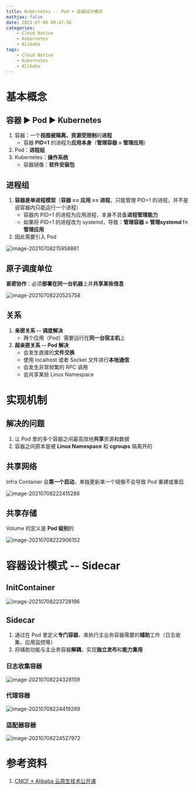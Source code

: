 ```yaml
---
title: Kubernetes -- Pod + 容器设计模式
mathjax: false
date: 2021-07-08 09:47:56
categories:
	- Cloud Native
	- Kubernetes
	- Alibaba
tags:
	- Cloud Native
	- Kubernetes
	- Alibaba
---
```


# 基本概念

## 容器 ► Pod  ► Kubernetes

1. 容器：一个**视图被隔离、资源受限制**的**进程**
   - 容器 **PID=1** 的进程为**应用本身**（**管理容器 = 管理应用**）
2. Pod：**进程组**
3. Kubernetes：**操作系统**
   - 容器镜像：**软件安装包**

## 进程组

1. **容器是单进程模型**（**容器 == 应用 == 进程**，只能管理 PID=1 的进程，并不是说容器内只能运行一个进程）
   - 容器内 PID=1 的进程为应用进程，本身不具备**进程管理能力**
   - 如果将 PID=1 的进程改为 systemd，导致：**管理容器 = 管理systemd != 管理应用**
2. 因此需要引入 Pod

<!-- more -->

![image-20210708215958861](https://cloud-native-alibaba-1253868755.cos.ap-guangzhou.myqcloud.com/kubernetes/image-20210708215958861.png)

## 原子调度单位

**紧密协作**：必须**部署在同一台机器**上并**共享某些信息**

![image-20210708220525758](https://cloud-native-alibaba-1253868755.cos.ap-guangzhou.myqcloud.com/kubernetes/image-20210708220525758.png)

## 关系

1. **亲密关系 -- 调度解决**
   - 两个应用（Pod）需要运行在**同一台宿主机**上
2. **超亲密关系 -- Pod 解决**
   - 会发生直接的**文件交换**
   - 使用 localhost 或者 Socket 文件进行**本地通信**
   - 会发生非常频繁的 RPC 调用
   - 会共享某些 Linux Namespace

# 实现机制

## 解决的问题

1. 让 Pod 里的多个容器之间最高效地**共享**资源和数据
2. 容器之间原本是被 **Linux Namespace** 和 **cgroups** 隔离开的

## 共享网络

Infra Container 会**第一个启动**，单独更新某一个镜像不会导致 Pod 重建或重启

![image-20210708222415286](https://cloud-native-alibaba-1253868755.cos.ap-guangzhou.myqcloud.com/kubernetes/image-20210708222415286.png)

## 共享存储

Volume 的定义是 **Pod 级别**的

![image-20210708222906152](https://cloud-native-alibaba-1253868755.cos.ap-guangzhou.myqcloud.com/kubernetes/image-20210708222906152.png)

# 容器设计模式 -- Sidecar

## InitContainer

![image-20210708223728196](https://cloud-native-alibaba-1253868755.cos.ap-guangzhou.myqcloud.com/kubernetes/image-20210708223728196.png)

## Sidecar

1. 通过在 Pod 里定义**专门容器**，来执行主业务容器需要的**辅助**工作（日志收集、应用监控等）
2. 将辅助功能与主业务容器**解耦**，实现**独立发布**和**能力重用**

### 日志收集容器

![image-20210708224328159](https://cloud-native-alibaba-1253868755.cos.ap-guangzhou.myqcloud.com/kubernetes/image-20210708224328159.png)

### 代理容器

![image-20210708224419289](https://cloud-native-alibaba-1253868755.cos.ap-guangzhou.myqcloud.com/kubernetes/image-20210708224419289.png)

### 适配器容器

![image-20210708224527972](https://cloud-native-alibaba-1253868755.cos.ap-guangzhou.myqcloud.com/kubernetes/image-20210708224527972.png)

# 参考资料

1. [CNCF × Alibaba 云原生技术公开课](https://edu.aliyun.com/course/1651)